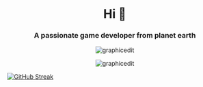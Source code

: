 <h1 align="center">Hi 👋</h1>
<h3 align="center">A passionate game developer from planet earth</h3>




<p align="center"><img align="center" src="https://github-readme-stats.vercel.app/api/top-langs?username=graphicedit&show_icons=true&locale=en&layout=compact&theme=radical&hide_border=true" alt="graphicedit" /></p>

<p align="center"><img align="center" src="https://github-readme-stats.vercel.app/api?username=graphicedit&show_icons=true&locale=en&theme=radical&hide_border=true" alt="graphicedit" /></p>

[![GitHub Streak](http://github-readme-streak-stats.herokuapp.com?user=graphicedit&theme=radical&hide_border=true)](https://git.io/streak-stats)  




